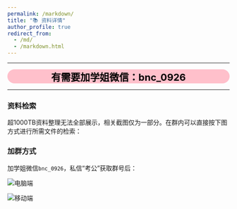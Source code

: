 ```yaml
---
permalink: /markdown/
title: "📚 资料详情"
author_profile: true
redirect_from: 
  - /md/
  - /markdown.html
---
```


------

<div style="text-align: center; font-size: 22px; background-color: #FFC0CB; color: black; font-weight: bold; border-radius: 24px;">
有需要加学姐微信：bnc_0926
</div>

------

### 资料检索

超1000TB资料整理无法全部展示，相关截图仅为一部分。在群内可以直接按下图方式进行所需文件的检索：

### 加群方式

加学姐微信`bnc_0926`，私信“考公”获取群号后：

![电脑端](https://knowledgestorevip.github.io/GkStoreVIP.github.io/images/GkScore.png)

![移动端](https://knowledgestorevip.github.io/GkStoreVIP.github.io/images/GkScore.png)
